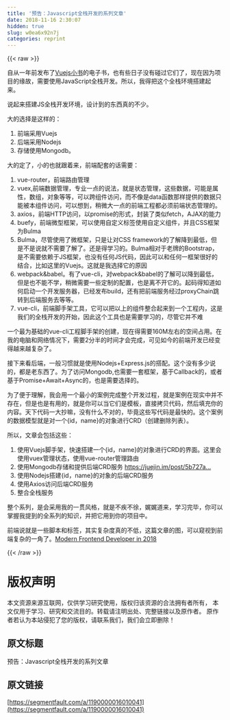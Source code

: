 ```yaml
---
title: '预告：Javascript全栈开发的系列文章' 
date: 2018-11-16 2:30:07
hidden: true
slug: w0ea6x92n7j
categories: reprint
---
```


{{< raw >}}
<p>&#x81EA;&#x4ECE;&#x4E00;&#x5E74;&#x524D;&#x53D1;&#x5E03;&#x4E86;<a href="http://www.ituring.com.cn/book/1956" rel="nofollow noreferrer" target="_blank">Vuejs&#x5C0F;&#x4E66;</a>&#x7684;&#x7535;&#x5B50;&#x4E66;&#xFF0C;&#x4E5F;&#x6709;&#x4E9B;&#x65E5;&#x5B50;&#x6CA1;&#x6709;&#x78B0;&#x8FC7;&#x5B83;&#x4EEC;&#x4E86;&#xFF0C;&#x73B0;&#x5728;&#x56E0;&#x4E3A;&#x9879;&#x76EE;&#x7684;&#x7F18;&#x6545;&#xFF0C;&#x9700;&#x8981;&#x4F7F;&#x7528;JavaScript&#x5168;&#x6808;&#x5F00;&#x53D1;&#x3002;&#x6240;&#x4EE5;&#xFF0C;&#x6211;&#x5F97;&#x628A;&#x8FD9;&#x4E2A;&#x5168;&#x6808;&#x73AF;&#x5883;&#x642D;&#x5EFA;&#x8D77;&#x6765;&#x3002;</p><p>&#x8BF4;&#x8D77;&#x6765;&#x642D;&#x5EFA;JS&#x5168;&#x6808;&#x5F00;&#x53D1;&#x73AF;&#x5883;&#xFF0C;&#x8BBE;&#x8BA1;&#x5230;&#x7684;&#x4E1C;&#x897F;&#x771F;&#x7684;&#x4E0D;&#x5C11;&#x3002;</p><p>&#x5927;&#x7684;&#x9009;&#x62E9;&#x662F;&#x8FD9;&#x6837;&#x7684;&#xFF1A;</p><ol><li>&#x524D;&#x7AEF;&#x91C7;&#x7528;Vuejs</li><li>&#x540E;&#x7AEF;&#x91C7;&#x7528;Nodejs</li><li>&#x5B58;&#x50A8;&#x4F7F;&#x7528;Mongodb&#x3002;</li></ol><p>&#x5927;&#x7684;&#x5B9A;&#x4E86;&#xFF0C;&#x5C0F;&#x7684;&#x4E5F;&#x5C31;&#x8DDF;&#x7740;&#x6765;&#xFF0C;&#x524D;&#x7AEF;&#x914D;&#x5957;&#x7684;&#x8BDD;&#x9700;&#x8981;&#xFF1A;</p><ol><li>vue-router&#xFF0C;&#x524D;&#x7AEF;&#x8DEF;&#x7531;&#x7BA1;&#x7406;</li><li>vuex,&#x524D;&#x7AEF;&#x6570;&#x636E;&#x7BA1;&#x7406;&#xFF0C;&#x4E13;&#x4E1A;&#x4E00;&#x70B9;&#x7684;&#x8BF4;&#x6CD5;&#xFF0C;&#x5C31;&#x662F;&#x72B6;&#x6001;&#x7BA1;&#x7406;&#xFF0C;&#x8FD9;&#x4E9B;&#x6570;&#x636E;&#xFF0C;&#x53EF;&#x80FD;&#x662F;&#x5C5E;&#x6027;&#xFF0C;&#x6570;&#x7EC4;&#xFF0C;&#x5BF9;&#x8C61;&#x7B49;&#x7B49;&#xFF0C;&#x53EF;&#x4EE5;&#x8DE8;&#x7EC4;&#x4EF6;&#x8BBF;&#x95EE;&#xFF0C;&#x800C;&#x4E0D;&#x50CF;&#x662F;data&#x51FD;&#x6570;&#x90A3;&#x6837;&#x63D0;&#x4F9B;&#x7684;&#x6570;&#x636E;&#x53EA;&#x80FD;&#x88AB;&#x672C;&#x7EC4;&#x4EF6;&#x8BBF;&#x95EE;&#xFF0C;&#x53EF;&#x4EE5;&#x60F3;&#x5230;&#xFF0C;&#x7A0D;&#x5FAE;&#x5927;&#x4E00;&#x70B9;&#x7684;&#x524D;&#x7AEF;&#x5DE5;&#x7A0B;&#x90FD;&#x5FC5;&#x987B;&#x524D;&#x7AEF;&#x72B6;&#x6001;&#x7BA1;&#x7406;&#x7684;&#x3002;</li><li>axios&#xFF0C;&#x524D;&#x7AEF;HTTP&#x8BBF;&#x95EE;&#xFF0C;&#x4EE5;promise&#x7684;&#x5F62;&#x5F0F;&#xFF0C;&#x5C01;&#x88C5;&#x4E86;&#x7C7B;&#x4F3C;fetch&#xFF0C;AJAX&#x7684;&#x80FD;&#x529B;</li><li>buefy&#xFF0C;&#x524D;&#x7AEF;&#x5FAE;&#x578B;&#x6846;&#x67B6;&#xFF0C;&#x53EF;&#x4EE5;&#x4F7F;&#x7528;&#x81EA;&#x5B9A;&#x4E49;&#x6807;&#x7B7E;&#x4F7F;&#x7528;&#x81EA;&#x5B9A;&#x4E49;&#x7EC4;&#x4EF6;&#xFF0C;&#x5E76;&#x4E14;CSS&#x6846;&#x67B6;&#x4E3A;Bulma</li><li>Bulma&#xFF0C;&#x5C3D;&#x7BA1;&#x4F7F;&#x7528;&#x4E86;&#x5FAE;&#x6846;&#x67B6;&#xFF0C;&#x53EA;&#x662F;&#x8BA9;&#x5BF9;CSS framework&#x7684;&#x4E86;&#x89E3;&#x964D;&#x5230;&#x6700;&#x4F4E;&#xFF0C;&#x4F46;&#x662F;&#x4E0D;&#x662F;&#x8BF4;&#x5C31;&#x4E0D;&#x9700;&#x8981;&#x4E86;&#x89E3;&#x4E86;&#x3002;&#x8FD8;&#x662F;&#x5F97;&#x5B66;&#x4E60;&#x7684;&#x3002;Bulma&#x76F8;&#x5BF9;&#x4E8E;&#x8001;&#x724C;&#x7684;Bootstrap&#xFF0C;&#x662F;&#x4E0D;&#x9700;&#x8981;&#x4F9D;&#x8D56;&#x4E8E;JS&#x6846;&#x67B6;&#xFF0C;&#x4E5F;&#x6CA1;&#x6709;&#x4EFB;&#x4F55;JS&#x4EE3;&#x7801;&#xFF0C;&#x56E0;&#x6B64;&#x53EF;&#x4EE5;&#x548C;&#x4EFB;&#x4F55;&#x4E00;&#x6846;&#x67B6;&#x5F88;&#x597D;&#x7684;&#x7ED3;&#x5408;&#xFF0C;&#x6BD4;&#x5982;&#x8FD9;&#x91CC;&#x7684;Vuejs&#x3002;&#x8FD9;&#x5C31;&#x662F;&#x6211;&#x9009;&#x62E9;&#x5B83;&#x7684;&#x539F;&#x56E0;</li><li>webpack&amp;babel&#x3002;&#x6709;&#x4E86;vue-cli&#xFF0C;&#x5BF9;webpack&amp;babel&#x7684;&#x4E86;&#x89E3;&#x53EF;&#x4EE5;&#x964D;&#x5230;&#x6700;&#x4F4E;&#xFF0C;&#x4F46;&#x662F;&#x4E5F;&#x4E0D;&#x80FD;&#x4E0D;&#x5B66;&#xFF0C;&#x7A0D;&#x5FAE;&#x9700;&#x8981;&#x4E00;&#x4E9B;&#x5B9A;&#x5236;&#x7684;&#x914D;&#x7F6E;&#xFF0C;&#x4E5F;&#x662F;&#x79BB;&#x4E0D;&#x5F00;&#x5B83;&#x7684;&#x3002;&#x8D77;&#x7801;&#x5F97;&#x77E5;&#x9053;&#x5982;&#x4F55;&#x542F;&#x52A8;&#x4E00;&#x4E2A;&#x5F00;&#x53D1;&#x670D;&#x52A1;&#x5668;&#xFF0C;&#x5DF2;&#x7ECF;&#x53D1;&#x5E03;build&#xFF0C;&#x8FD8;&#x6709;&#x628A;&#x524D;&#x7AEF;&#x670D;&#x52A1;&#x7ECF;&#x8FC7;proxyChain&#x8DF3;&#x8F6C;&#x5230;&#x540E;&#x7AEF;&#x670D;&#x52A1;&#x53BB;&#x7B49;&#x7B49;&#x3002;</li><li>vue-cli&#xFF0C;&#x524D;&#x7AEF;&#x811A;&#x624B;&#x67B6;&#x5DE5;&#x5177;&#xFF0C;&#x5B83;&#x53EF;&#x4EE5;&#x628A;&#x4EE5;&#x4E0A;&#x7684;&#x7EC4;&#x4EF6;&#x6574;&#x5408;&#x8D77;&#x6765;&#x5230;&#x4E00;&#x4E2A;&#x5DE5;&#x7A0B;&#x5185;&#xFF0C;&#x8FD9;&#x662F;&#x6211;&#x4EEC;&#x7684;&#x5168;&#x6808;&#x5F00;&#x53D1;&#x7684;&#x5F00;&#x59CB;&#xFF0C;&#x56E0;&#x6B64;&#x8FD9;&#x4E2A;&#x5DE5;&#x5177;&#x4E5F;&#x662F;&#x9700;&#x8981;&#x5B66;&#x4E60;&#x7684;&#xFF0C;&#x5C3D;&#x7BA1;&#x5B83;&#x5E76;&#x4E0D;&#x96BE;</li></ol><p>&#x4E00;&#x4E2A;&#x6700;&#x4E3A;&#x57FA;&#x7840;&#x7684;vue-cli&#x5DE5;&#x7A0B;&#x811A;&#x624B;&#x67B6;&#x7684;&#x521B;&#x5EFA;&#xFF0C;&#x73B0;&#x5728;&#x5F97;&#x9700;&#x8981;160M&#x5DE6;&#x53F3;&#x7684;&#x7A7A;&#x95F4;&#x5360;&#x7528;&#x3002;&#x5728;&#x6211;&#x7684;&#x7535;&#x8111;&#x548C;&#x7F51;&#x7EDC;&#x60C5;&#x51B5;&#x4E0B;&#xFF0C;&#x9700;&#x8981;2&#x5206;&#x534A;&#x7684;&#x65F6;&#x95F4;&#x624D;&#x4F1A;&#x5B8C;&#x6210;&#xFF0C;&#x53EF;&#x89C1;&#x5982;&#x4ECA;&#x7684;&#x524D;&#x7AEF;&#x5F00;&#x53D1;&#x5DF2;&#x7ECF;&#x53D8;&#x5F97;&#x8D8A;&#x6765;&#x8D8A;&#x590D;&#x6742;&#x4E86;&#x3002;</p><p>&#x63A5;&#x4E0B;&#x6765;&#x770B;&#x540E;&#x7AEF;&#xFF0C;&#x4E00;&#x822C;&#x4E60;&#x60EF;&#x5C31;&#x662F;&#x4F7F;&#x7528;Nodejs+Express.js&#x7684;&#x642D;&#x914D;&#x3002;&#x8FD9;&#x4E2A;&#x6CA1;&#x6709;&#x591A;&#x5C11;&#x8BF4;&#x7684;&#xFF0C;&#x90FD;&#x662F;&#x8001;&#x4E1C;&#x897F;&#x4E86;&#x3002;&#x4E3A;&#x4E86;&#x8BBF;&#x95EE;Mongodb,&#x4E5F;&#x9700;&#x8981;&#x4E00;&#x5957;&#x6846;&#x67B6;&#xFF0C;&#x57FA;&#x4E8E;Callback&#x7684;&#xFF0C;&#x6216;&#x8005;&#x57FA;&#x4E8E;Promise+Await+Async&#x7684;&#xFF0C;&#x4E5F;&#x662F;&#x9700;&#x8981;&#x9009;&#x62E9;&#x7684;&#x3002;</p><p>&#x4E3A;&#x4E86;&#x4FBF;&#x4E8E;&#x7406;&#x89E3;&#xFF0C;&#x6211;&#x4F1A;&#x7528;&#x4E00;&#x4E2A;&#x6700;&#x5C0F;&#x7684;&#x6848;&#x4F8B;&#x5B8C;&#x6210;&#x6574;&#x4E2A;&#x5F00;&#x53D1;&#x8FC7;&#x7A0B;&#xFF0C;&#x5C31;&#x662F;&#x6848;&#x4F8B;&#x5728;&#x73B0;&#x5B9E;&#x4E2D;&#x5E76;&#x4E0D;&#x5B58;&#x5728;&#xFF0C;&#x4F46;&#x662F;&#x4E5F;&#x662F;&#x6709;&#x7528;&#x7684;&#xFF0C;&#x5C31;&#x662F;&#x4F60;&#x53EF;&#x4EE5;&#x5F53;&#x5B83;&#x4EEC;&#x662F;&#x6A21;&#x677F;&#xFF0C;&#x76F4;&#x63A5;&#x62F7;&#x8D1D;&#x4EE3;&#x7801;&#xFF0C;&#x7136;&#x540E;&#x586B;&#x5145;&#x4F60;&#x7684;&#x5185;&#x5BB9;&#x3002;&#x5929;&#x4E0B;&#x4EE3;&#x7801;&#x4E00;&#x5927;&#x6284;&#x561B;&#xFF0C;&#x6CA1;&#x6709;&#x4EC0;&#x4E48;&#x4E0D;&#x5BF9;&#x7684;&#xFF0C;&#x6BD5;&#x7ADF;&#x8FD9;&#x4E9B;&#x5199;&#x4EE3;&#x7801;&#x662F;&#x6700;&#x5FEB;&#x7684;&#x3002;&#x8FD9;&#x4E2A;&#x6848;&#x4F8B;&#x7684;&#x6570;&#x636E;&#x6A21;&#x578B;&#x5C31;&#x662F;&#x5BF9;&#x4E00;&#x4E2A;{id&#xFF0C;name}&#x7684;&#x5BF9;&#x8C61;&#x8FDB;&#x884C;CRD&#xFF08;&#x521B;&#x5EFA;&#x5220;&#x9664;&#x5217;&#x8868;&#xFF09;&#x3002;</p><p>&#x6240;&#x4EE5;&#xFF0C;&#x6587;&#x7AE0;&#x4F1A;&#x5305;&#x62EC;&#x8FD9;&#x4E9B;&#xFF1A;</p><ol><li>&#x4F7F;&#x7528;Vuejs&#x811A;&#x624B;&#x67B6;&#xFF0C;&#x5FEB;&#x901F;&#x642D;&#x5EFA;&#x4E00;&#x4E2A;{id&#xFF0C;name}&#x7684;&#x5BF9;&#x8C61;&#x8FDB;&#x884C;CRD&#x7684;&#x754C;&#x9762;&#x3002;&#x8FD9;&#x91CC;&#x4F1A;&#x4F7F;&#x7528;vuex&#x7BA1;&#x7406;&#x72B6;&#x6001;&#xFF0C;&#x4F7F;&#x7528;vue-router&#x7BA1;&#x7406;&#x8DEF;&#x7531;</li><li>&#x4F7F;&#x7528;Mongodb&#x5B58;&#x50A8;&#x548C;&#x63D0;&#x4F9B;&#x540E;&#x7AEF;CRD&#x670D;&#x52A1; <a href="https://juejin.im/post/5b727a9451882561195114cd" rel="nofollow noreferrer" target="_blank">https://juejin.im/post/5b727a...</a></li><li>&#x4F7F;&#x7528;Nodejs&#x642D;&#x5EFA;{id&#xFF0C;name}&#x7684;&#x5BF9;&#x8C61;&#x7684;&#x540E;&#x7AEF;CRD&#x670D;&#x52A1;</li><li>&#x4F7F;&#x7528;Axios&#x8BBF;&#x95EE;&#x540E;&#x7AEF;CRD&#x670D;&#x52A1;</li><li>&#x6574;&#x5408;&#x5168;&#x6808;&#x670D;&#x52A1;</li></ol><p>&#x6574;&#x4E2A;&#x7CFB;&#x5217;&#xFF0C;&#x662F;&#x4F1A;&#x91C7;&#x7528;&#x6211;&#x7684;&#x4E00;&#x8D2F;&#x98CE;&#x683C;&#xFF0C;&#x5C31;&#x662F;&#x4E0D;&#x75BE;&#x4E0D;&#x5F90;&#xFF0C;&#x5A13;&#x5A13;&#x9053;&#x6765;&#xFF0C;&#x5B66;&#x4E60;&#x5B8C;&#x6BD5;&#xFF0C;&#x4F60;&#x53EF;&#x4EE5;&#x638C;&#x63E1;&#x6211;&#x63D0;&#x5230;&#x7684;&#x5168;&#x7CFB;&#x5217;&#x7684;&#x77E5;&#x8BC6;&#xFF0C;&#x5E76;&#x628A;&#x5B83;&#x7528;&#x5230;&#x4F60;&#x7684;&#x9879;&#x76EE;&#x4E2D;&#x3002;</p><p>&#x524D;&#x7AEF;&#x8BF4;&#x5C31;&#x662F;&#x4E00;&#x4E9B;&#x811A;&#x672C;&#x548C;&#x6807;&#x7B7E;&#xFF0C;&#x5176;&#x5B9E;&#x590D;&#x6742;&#x5EA6;&#x771F;&#x7684;&#x4E0D;&#x4F4E;&#xFF0C;&#x8FD9;&#x7BC7;&#x6587;&#x7AE0;&#x7684;&#x56FE;&#xFF0C;&#x53EF;&#x4EE5;&#x7AA5;&#x89C6;&#x5230;&#x524D;&#x7AEF;&#x590D;&#x6742;&#x7684;&#x4E00;&#x89D2;&#x4E86;&#x3002;<a href="https://medium.com/tech-tajawal/modern-frontend-developer-in-2018-4c2072fa2b9c" rel="nofollow noreferrer" target="_blank">Modern Frontend Developer in 2018</a></p>
{{< /raw >}}

# 版权声明
本文资源来源互联网，仅供学习研究使用，版权归该资源的合法拥有者所有，
本文仅用于学习、研究和交流目的。转载请注明出处、完整链接以及原作者。
原作者若认为本站侵犯了您的版权，请联系我们，我们会立即删除！

## 原文标题
预告：Javascript全栈开发的系列文章

## 原文链接
[https://segmentfault.com/a/1190000016010041](https://segmentfault.com/a/1190000016010041)

